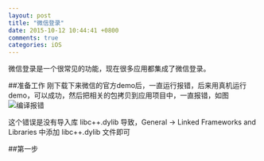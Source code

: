 ```yaml
---
layout: post
title: "微信登录"
date: 2015-10-12 10:44:41 +0800
comments: true
categories: iOS
---
```

微信登录是一个很常见的功能，现在很多应用都集成了微信登录。

##准备工作
刚下载下来微信的官方demo后，一直运行报错，后来用真机运行demo，可以成功，然后把相关的包拷贝到应用项目中，一直报错，如图
![编译报错](http://7xkxhx.com1.z0.glb.clouddn.com/QQ20151012-0.png)

这个错误是没有导入库 libc++.dylib 导致，General -> Linked Frameworks and Libraries 中添加 libc++.dylib 文件即可

##第一步
